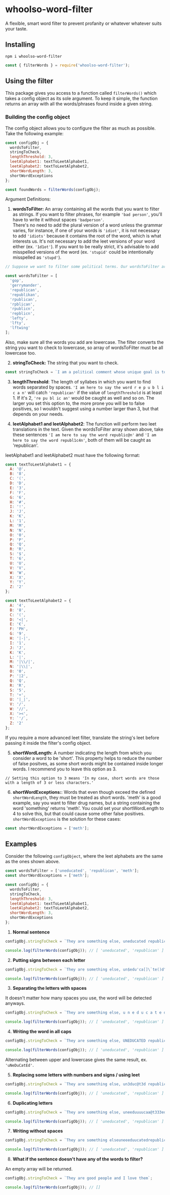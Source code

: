 # whoolso-word-filter

A flexible, smart word filter to prevent profanity or whatever whatever suits your taste.

## Installing

`npm i whoolso-word-filter`

```js
const { filterWords } = require('whoolso-word-filter');
```

## Using the filter

This package gives you access to a function called `filterWords()` which takes a config object as its sole argument. To keep it simple, the function returns an array with all
the words/phrases found inside a given string.

### Building the config object

The config object allows you to configure the filter as much as possible. Take the following example:

```javascript
const configObj = {
  wordsToFilter,
  stringToCheck,
  lengthThreshold: 3,
  leetAlphabet1: textToLeetAlphabet1,
  leetAlphabet2: textToLeetAlphabet2,
  shortWordLength: 3,
  shortWordExceptions
};

const foundWords = filterWords(configObj);
```

Argument Definitions:

1. **wordsToFilter:** An array containing all the words that you want to filter as strings. If you want to filter phrases, for example `'bad person'`, you'll have to
   write it without spaces `'badperson'`.  
   There's no need to add the plural version of a word unless the grammar varies, for instance, if one of your words is `'idiot'`, it
   is not necessary to add `'idiots'` because it contains the root of the word, which is what interests us. It's not necessary to add the leet versions
   of your word either (ex. `'1d1ot'`). If you want to be really strict, it's advisable to add misspelled versions of the word (ex. `'stupid'` could be
   intentionally misspelled as `'stupd'`).

```javascript
// Suppose we want to filter some political terms. Our wordsToFilter array could be something like this:

const wordsToFilter = [
  'gop',
  'gerrymander',
  'republican',
  'republikan',
  'rpublican',
  'rpblican',
  'rpublicn',
  'repblicn',
  'lefty',
  'lfty',
  'lftwing'
];
```

Also, make sure all the words you add are lowercase. The filter converts the string you want to check to lowercase, so array of wordsToFilter must be all lowercase too.

2. **stringToCheck:** The string that you want to check.

```js
const stringToCheck = `I am a political comment whose unique goal is to say the word republican.`;
```

3. **lengthThreshold**: The length of syllabes in which you want to find words separated by spaces. `'I am here to say the word r e p u b l i c a n'` will catch
   `'republican'` if the value of `lengthThreshold` is at least 1. If it's 2, `'re pu bl ic an'` would be caught as well and so on. The larger you set this option to, the more
   prone you will be to false positives, so I wouldn't suggest using a number larger than 3, but that depends on your needs.

4. **leetAlphabet1 and leetAlphabet2**: The function will perform two leet translations in the text. Given the wordsToFilter array shown above, take these
   sentences `'I am here to say the word republic@n'` and `'I am here to say the word republ1c4n'`, both of them will be caught as 'republican'.

leetAlphabet1 and leetAlphabet2 must have the following format:

```js
const textToLeetAlphabet1 = {
  A: '@',
  B: '8',
  C: '(',
  D: 'D',
  E: '3',
  F: 'F',
  G: '6',
  H: '#',
  I: '!',
  J: 'J',
  K: 'K',
  L: '1',
  M: 'M',
  N: 'N',
  O: '0',
  P: 'P',
  Q: 'Q',
  R: 'R',
  S: '$',
  T: '6',
  U: 'U',
  V: 'V',
  W: 'W',
  X: 'X',
  Y: 'Y',
  Z: '2'
};

const textToLeetAlphabet2 = {
  A: '4',
  B: '8',
  C: '(',
  D: '<|',
  E: '€',
  F: 'PH',
  G: '9',
  H: '|-|',
  I: '1',
  J: 'J',
  K: 'K',
  L: '|',
  M: '|\\/|',
  N: '|\\|',
  O: '0',
  P: '|2',
  Q: 'Q',
  R: 'R',
  S: '5',
  T: '+',
  U: '|_|',
  V: '/',
  W: '//',
  X: '><',
  Y: `'/`,
  Z: '2'
};
```

If you require a more advanced leet filter, translate the string's leet before passing it inside the filter's config object.

5. **shortWordLength:** A number indicating the length from which you consider a word to be 'short'. This property helps to reduce the number of false positves, as some
   short words might be contained inside longer words. I recommend you to leave this option as 3.

`// Setting this option to 3 means 'In my case, short words are those with a length of 3 or less characters.'`

6. **shortWordExceptions:**: Words that even though exceed the defined `shortWordLength`, they must be treated as short words. 'meth' is a good example, say you want to
   filter drug names, but a string containing the word 'something' returns 'meth'. You could set your shortWordLength to 4 to solve this, but that could cause some other
   false positives. `shortWordExceptions` is the solution for these cases:

```js
const shortWordExceptions = ['meth'];
```

## Examples

Consider the following `configObject`, where the leet alphabets are the same as the ones shown above.

```js
const wordsToFilter = ['uneducated', 'republican', 'meth'];
const shortWordExceptions = ['meth'];

const configObj = {
  wordsToFilter,
  stringToCheck,
  lengthThreshold: 3,
  leetAlphabet1: textToLeetAlphabet1,
  leetAlphabet2: textToLeetAlphabet2,
  shortWordLength: 3,
  shortWordExceptions
};
```

1. **Normal sentence**

```js
configObj.stringToCheck = `They are something else, uneducated republicans`;

console.log(filterWords(configObj)); // [ 'uneducated', 'republican' ]
```

2. **Putting signs between each letter**

```js
configObj.stringToCheck = `They are something else, un$edu'ca[]\`te()d" republicans`;

console.log(filterWords(configObj)); // [ 'uneducated', 'republican' ]
```

3. **Separating the letters with spaces**

It doesn't matter how many spaces you use, the word will be detected anyways.

```js
configObj.stringToCheck = `They are something else, u n e d u c a t e d republicans`;

console.log(filterWords(configObj)); // [ 'uneducated', 'republican' ]
```

4. **Writing the word in all caps**

```js
configObj.stringToCheck = `They are something else, UNEDUCATED republicans`;

console.log(filterWords(configObj)); // [ 'uneducated', 'republican' ]
```

Alternating between upper and lowercase gives the same result, ex. `'uNeDuCatEd'`.

5. **Replacing some letters with numbers and signs / using leet**

```js
configObj.stringToCheck = `They are something else, un3duc@t3d republicans`;

console.log(filterWords(configObj)); // [ 'uneducated', 'republican' ]
```

6. **Duplicating letters**

```js
configObj.stringToCheck = `They are something else, uneeduuuucaa@t333ed republicans`;

console.log(filterWords(configObj)); // [ 'uneducated', 'republican' ]
```

7. **Writing without spaces**

```js
configObj.stringToCheck = `They are something elseuneeeduucatedrepublicans`;

console.log(filterWords(configObj)); // [ 'uneducated', 'republican' ]
```

8. **What if the sentence doesn't have any of the words to filter?**

An empty array will be returned.

```js
configObj.stringToCheck = `They are good people and I love them`;

console.log(filterWords(configObj)); // []
```

